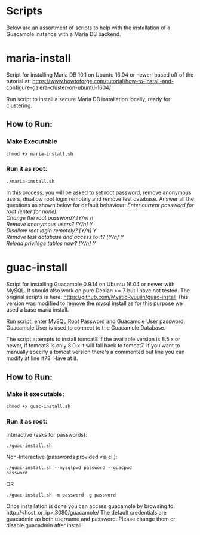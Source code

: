 # Scripts	
Below are an assortment of scripts to help with the installation of a Guacamole instance with a Maria DB backend.

# maria-install
Script for installing Maria DB 10.1 on Ubuntu 16.04 or newer, based off of the tutorial at:  https://www.howtoforge.com/tutorial/how-to-install-and-configure-galera-cluster-on-ubuntu-1604/

Run script to install a secure Maria DB installation locally, ready for clustering.

## How to Run:

### Make Executable

<code>chmod +x maria-install.sh</code>

### Run it as root:

<code>./maria-install.sh</code>

In this process, you will be asked to set root password, remove anonymous users, disallow root login remotely and remove test database. Answer all the questions as shown below for default behaviour:
<i>
Enter current password for root (enter for none):  
Change the root password? [Y/n] n  
Remove anonymous users? [Y/n] Y  
Disallow root login remotely? [Y/n] Y  
Remove test database and access to it? [Y/n] Y  
Reload privilege tables now? [Y/n] Y  
</i>

# guac-install
Script for installing Guacamole 0.9.14 on Ubuntu 16.04 or newer with MySQL. It should also work on pure Debian >= 7 but I have not tested.
The original scripts is here: https://github.com/MysticRyuujin/guac-install
This version was modified to remove the mysql install as for this purpose we used a base maria install.

Run script, enter MySQL Root Password and Guacamole User password. Guacamole User is used to connect to the Guacamole Database.

The script attempts to install tomcat8 if the available version is 8.5.x or newer, if tomcat8 is only 8.0.x it will fall back to tomcat7. If you want to manually specify a tomcat version there's a commented out line you can modify at line #73. Have at it.

## How to Run:

### Make it executable:

<code>chmod +x guac-install.sh</code>

### Run it as root:

Interactive (asks for passwords):

<code>./guac-install.sh</code>

Non-Interactive (passwords provided via cli):

<code>./guac-install.sh --mysqlpwd password --guacpwd password</code>

OR

<code>./guac-install.sh -m password -g password</code>

Once installation is done you can access guacamole by browsing to: http://<host_or_ip>:8080/guacamole/
The default credentials are guacadmin as both username and password. Please change them or disable guacadmin after install!

